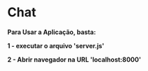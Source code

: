 # Chat

**Para Usar a Aplicação, basta:**

**1 - executar o arquivo 'server.js'**

**2 - Abrir navegador na URL 'localhost:8000'**
